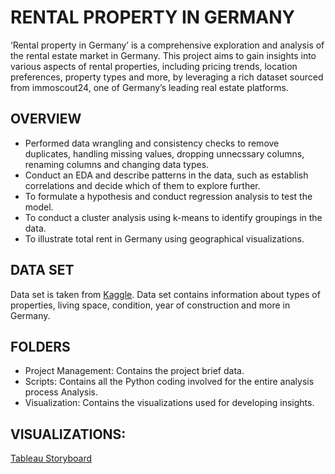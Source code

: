 # RENTAL PROPERTY IN GERMANY
‘Rental property in Germany’ is a comprehensive exploration and analysis of the rental estate market in Germany. This project aims to gain insights into various aspects of rental properties, including pricing trends, location preferences, property types and more, by leveraging a rich dataset sourced from immoscout24, one of Germany’s leading real estate platforms.

## OVERVIEW
- Performed data wrangling and consistency checks to remove duplicates, handling missing values, dropping unnecssary columns, renaming columns and changing data types.
- Conduct an EDA and describe patterns in the data, such as establish correlations and decide which of them to explore further.
- To formulate a hypothesis and conduct regression analysis to test the model.
- To conduct a cluster analysis using k-means to identify groupings in the data.
- To illustrate total rent in Germany using geographical visualizations.

## DATA SET
Data set is taken from [Kaggle](https://www.kaggle.com/datasets/corrieaar/apartment-rental-offers-in-germany). Data set contains information about types of properties, living space, condition, year of construction and more in Germany.
## FOLDERS
- Project Management: Contains the project brief data.
- Scripts: Contains all the Python coding involved for the entire analysis process Analysis.
- Visualization: Contains the visualizations used for developing insights.
## VISUALIZATIONS:
[Tableau Storyboard](https://public.tableau.com/app/profile/kamini.manwal/viz/RentalPropertyinGermany/Story1)


